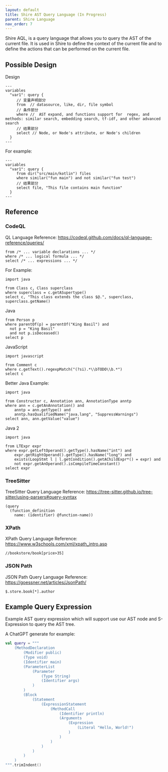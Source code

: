 ```yaml
---
layout: default
title: Shire AST Query Language (In Progress)
parent: Shire Language
nav_order: 7
---
```


Shire AQL, is a query language that allows you to query the AST of the current file. It is used in Shire to define the 
context of the current file and to define the actions that can be performed on the current file.

## Possible Design

Design

```shire
---
variables
  "var1": query {
     // 变量声明部分
     from  // datasource, like, dir, file symbol
     // 条件部分 
     where //  AST expand, and functions support for  regex, and methods: similar search, embedding search, tf-idf, and other advanced search
     // 结果部分
     select // Node, or Node's attribute, or Node's children 
  }
---
```

For example:

```shire
---
variables
  "var1": query {
     from dir("src/main/kotlin") files
     where similar("fun main") and not similar("fun test")
     // 结果部分
     select file, "This file contains main function"
  }
---
```

## Reference

### CodeQL

QL Language Reference: https://codeql.github.com/docs/ql-language-reference/queries/

```codeql
from /* ... variable declarations ... */
where /* ... logical formula ... */
select /* ... expressions ... */
```

For Example:

```codeql
import java

from Class c, Class superclass
where superclass = c.getASupertype()
select c, "This class extends the class $@.", superclass, superclass.getName()
```

Java

```codeql
from Person p
where parentOf(p) = parentOf("King Basil") and
  not p = "King Basil"
  and not p.isDeceased()
select p
```

JavaScript

```codeql
import javascript

from Comment c
where c.getText().regexpMatch("(?si).*\\bTODO\\b.*")
select c
```

Better Java Example:

```codeql
import java

from Constructor c, Annotation ann, AnnotationType anntp
where ann = c.getAnAnnotation() and
    anntp = ann.getType() and
    anntp.hasQualifiedName("java.lang", "SuppressWarnings")
select ann, ann.getValue("value")
```

Java 2

```codeql
import java

from LTExpr expr
where expr.getLeftOperand().getType().hasName("int") and
    expr.getRightOperand().getType().hasName("long") and
    exists(LoopStmt l | l.getCondition().getAChildExpr*() = expr) and
    not expr.getAnOperand().isCompileTimeConstant()
select expr
```

### TreeSitter

TreeSitter Query Language Reference: https://tree-sitter.github.io/tree-sitter/using-parsers#query-syntax

```tree-sitter
(query
  (function_definition
    name: (identifier) @function-name))
```

### XPath

XPath Query Language Reference: https://www.w3schools.com/xml/xpath_intro.asp

```xpath
//bookstore/book[price>35]
```

### JSON Path

JSON Path Query Language Reference: https://goessner.net/articles/JsonPath/

```jsonpath
$.store.book[*].author
```

## Example Query Expression

Example AST query expression which will support use our AST node and S-Expression to query the AST tree.

A ChatGPT generate for example:

```kotlin
val query = """
    (MethodDeclaration
        (Modifier public)
        (Type void)
        (Identifier main)
        (ParameterList
            (Parameter
                (Type String)
                (Identifier args)
            )
        )
        (Block
            (Statement
                (ExpressionStatement
                    (MethodCall
                        (Identifier println)
                        (Arguments
                            (Expression
                                (Literal "Hello, World!")
                            )
                        )
                    )
                )
            )
        )
    )
""".trimIndent()
```
